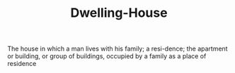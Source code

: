 ---
title: Dwelling-House
letter: D
permalink: "/definitions/bld-dwelling-house.html"
body: The house in which a man lives with his family; a resi-dence; the apartment
  or building, or group of buildings, occupied by a family as a place of residence
published_at: '2018-07-07'
source: Black's Law Dictionary 2nd Ed (1910)
layout: post
---